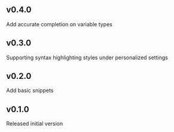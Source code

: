 ## v0.4.0

Add accurate completion on variable types

## v0.3.0

Supporting syntax highlighting styles under personalized settings

## v0.2.0

Add basic snippets

## v0.1.0

Released initial version
